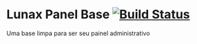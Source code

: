 # Lunax Panel Base [![Build Status](https://travis-ci.org/williamnerdy/lunax-panel-base.svg?branch=master)](https://travis-ci.org/williamnerdy/lunax-panel-base)

Uma base limpa para ser seu painel administrativo

